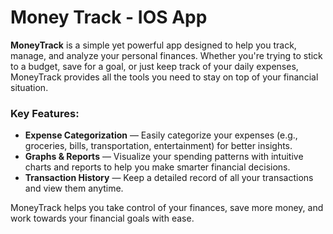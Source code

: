 # Money Track - IOS App

**MoneyTrack** is a simple yet powerful app designed to help you track, manage, and analyze your personal finances. Whether you're trying to stick to a budget, save for a goal, or just keep track of your daily expenses, MoneyTrack provides all the tools you need to stay on top of your financial situation.

### Key Features:
* **Expense Categorization** — Easily categorize your expenses (e.g., groceries, bills, transportation, entertainment) for better insights.
* **Graphs & Reports** — Visualize your spending patterns with intuitive charts and reports to help you make smarter financial decisions.
* **Transaction History** — Keep a detailed record of all your transactions and view them anytime.
  
MoneyTrack helps you take control of your finances, save more money, and work towards your financial goals with ease.
